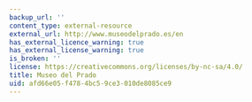 ```yaml
---
backup_url: ''
content_type: external-resource
external_url: http://www.museodelprado.es/en
has_external_licence_warning: true
has_external_license_warning: true
is_broken: ''
license: https://creativecommons.org/licenses/by-nc-sa/4.0/
title: Museo del Prado
uid: afd66e05-f478-4bc5-9ce3-010de8085ce9
---
```

